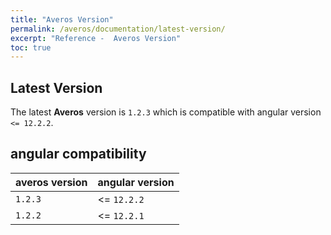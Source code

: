 ```yaml
---
title: "Averos Version"
permalink: /averos/documentation/latest-version/
excerpt: "Reference -  Averos Version"
toc: true
---
```


## **Latest Version**


The latest **Averos** version is `1.2.3` which is compatible with angular version  `<= 12.2.2`.


## **angular compatibility**

| **averos version** | **angular version** |
| ------ | ------ | 
| `1.2.3` | <= `12.2.2` |
| `1.2.2` | <= `12.2.1` |
